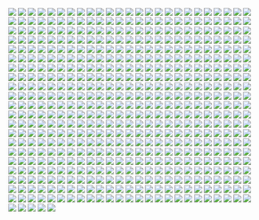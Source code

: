 
![](https://icanig.org/pro-study-packs/projects/AAA/AAA_Page_001.jpg)
![](https://icanig.org/pro-study-packs/projects/AAA/AAA_Page_002.jpg)
![](https://icanig.org/pro-study-packs/projects/AAA/AAA_Page_003.jpg)
![](https://icanig.org/pro-study-packs/projects/AAA/AAA_Page_004.jpg)
![](https://icanig.org/pro-study-packs/projects/AAA/AAA_Page_005.jpg)
![](https://icanig.org/pro-study-packs/projects/AAA/AAA_Page_006.jpg)
![](https://icanig.org/pro-study-packs/projects/AAA/AAA_Page_007.jpg)
![](https://icanig.org/pro-study-packs/projects/AAA/AAA_Page_008.jpg)
![](https://icanig.org/pro-study-packs/projects/AAA/AAA_Page_009.jpg)
![](https://icanig.org/pro-study-packs/projects/AAA/AAA_Page_010.jpg)
![](https://icanig.org/pro-study-packs/projects/AAA/AAA_Page_011.jpg)
![](https://icanig.org/pro-study-packs/projects/AAA/AAA_Page_012.jpg)
![](https://icanig.org/pro-study-packs/projects/AAA/AAA_Page_013.jpg)
![](https://icanig.org/pro-study-packs/projects/AAA/AAA_Page_014.jpg)
![](https://icanig.org/pro-study-packs/projects/AAA/AAA_Page_015.jpg)
![](https://icanig.org/pro-study-packs/projects/AAA/AAA_Page_016.jpg)
![](https://icanig.org/pro-study-packs/projects/AAA/AAA_Page_017.jpg)
![](https://icanig.org/pro-study-packs/projects/AAA/AAA_Page_018.jpg)
![](https://icanig.org/pro-study-packs/projects/AAA/AAA_Page_019.jpg)
![](https://icanig.org/pro-study-packs/projects/AAA/AAA_Page_020.jpg)
![](https://icanig.org/pro-study-packs/projects/AAA/AAA_Page_021.jpg)
![](https://icanig.org/pro-study-packs/projects/AAA/AAA_Page_022.jpg)
![](https://icanig.org/pro-study-packs/projects/AAA/AAA_Page_023.jpg)
![](https://icanig.org/pro-study-packs/projects/AAA/AAA_Page_024.jpg)
![](https://icanig.org/pro-study-packs/projects/AAA/AAA_Page_025.jpg)
![](https://icanig.org/pro-study-packs/projects/AAA/AAA_Page_026.jpg)
![](https://icanig.org/pro-study-packs/projects/AAA/AAA_Page_027.jpg)
![](https://icanig.org/pro-study-packs/projects/AAA/AAA_Page_028.jpg)
![](https://icanig.org/pro-study-packs/projects/AAA/AAA_Page_029.jpg)
![](https://icanig.org/pro-study-packs/projects/AAA/AAA_Page_030.jpg)
![](https://icanig.org/pro-study-packs/projects/AAA/AAA_Page_031.jpg)
![](https://icanig.org/pro-study-packs/projects/AAA/AAA_Page_032.jpg)
![](https://icanig.org/pro-study-packs/projects/AAA/AAA_Page_033.jpg)
![](https://icanig.org/pro-study-packs/projects/AAA/AAA_Page_034.jpg)
![](https://icanig.org/pro-study-packs/projects/AAA/AAA_Page_035.jpg)
![](https://icanig.org/pro-study-packs/projects/AAA/AAA_Page_036.jpg)
![](https://icanig.org/pro-study-packs/projects/AAA/AAA_Page_037.jpg)
![](https://icanig.org/pro-study-packs/projects/AAA/AAA_Page_038.jpg)
![](https://icanig.org/pro-study-packs/projects/AAA/AAA_Page_039.jpg)
![](https://icanig.org/pro-study-packs/projects/AAA/AAA_Page_040.jpg)
![](https://icanig.org/pro-study-packs/projects/AAA/AAA_Page_041.jpg)
![](https://icanig.org/pro-study-packs/projects/AAA/AAA_Page_042.jpg)
![](https://icanig.org/pro-study-packs/projects/AAA/AAA_Page_043.jpg)
![](https://icanig.org/pro-study-packs/projects/AAA/AAA_Page_044.jpg)
![](https://icanig.org/pro-study-packs/projects/AAA/AAA_Page_045.jpg)
![](https://icanig.org/pro-study-packs/projects/AAA/AAA_Page_046.jpg)
![](https://icanig.org/pro-study-packs/projects/AAA/AAA_Page_047.jpg)
![](https://icanig.org/pro-study-packs/projects/AAA/AAA_Page_048.jpg)
![](https://icanig.org/pro-study-packs/projects/AAA/AAA_Page_049.jpg)
![](https://icanig.org/pro-study-packs/projects/AAA/AAA_Page_050.jpg)
![](https://icanig.org/pro-study-packs/projects/AAA/AAA_Page_051.jpg)
![](https://icanig.org/pro-study-packs/projects/AAA/AAA_Page_052.jpg)
![](https://icanig.org/pro-study-packs/projects/AAA/AAA_Page_053.jpg)
![](https://icanig.org/pro-study-packs/projects/AAA/AAA_Page_054.jpg)
![](https://icanig.org/pro-study-packs/projects/AAA/AAA_Page_055.jpg)
![](https://icanig.org/pro-study-packs/projects/AAA/AAA_Page_056.jpg)
![](https://icanig.org/pro-study-packs/projects/AAA/AAA_Page_057.jpg)
![](https://icanig.org/pro-study-packs/projects/AAA/AAA_Page_058.jpg)
![](https://icanig.org/pro-study-packs/projects/AAA/AAA_Page_059.jpg)
![](https://icanig.org/pro-study-packs/projects/AAA/AAA_Page_060.jpg)
![](https://icanig.org/pro-study-packs/projects/AAA/AAA_Page_061.jpg)
![](https://icanig.org/pro-study-packs/projects/AAA/AAA_Page_062.jpg)
![](https://icanig.org/pro-study-packs/projects/AAA/AAA_Page_063.jpg)
![](https://icanig.org/pro-study-packs/projects/AAA/AAA_Page_064.jpg)
![](https://icanig.org/pro-study-packs/projects/AAA/AAA_Page_065.jpg)
![](https://icanig.org/pro-study-packs/projects/AAA/AAA_Page_066.jpg)
![](https://icanig.org/pro-study-packs/projects/AAA/AAA_Page_067.jpg)
![](https://icanig.org/pro-study-packs/projects/AAA/AAA_Page_068.jpg)
![](https://icanig.org/pro-study-packs/projects/AAA/AAA_Page_069.jpg)
![](https://icanig.org/pro-study-packs/projects/AAA/AAA_Page_070.jpg)
![](https://icanig.org/pro-study-packs/projects/AAA/AAA_Page_071.jpg)
![](https://icanig.org/pro-study-packs/projects/AAA/AAA_Page_072.jpg)
![](https://icanig.org/pro-study-packs/projects/AAA/AAA_Page_073.jpg)
![](https://icanig.org/pro-study-packs/projects/AAA/AAA_Page_074.jpg)
![](https://icanig.org/pro-study-packs/projects/AAA/AAA_Page_075.jpg)
![](https://icanig.org/pro-study-packs/projects/AAA/AAA_Page_076.jpg)
![](https://icanig.org/pro-study-packs/projects/AAA/AAA_Page_077.jpg)
![](https://icanig.org/pro-study-packs/projects/AAA/AAA_Page_078.jpg)
![](https://icanig.org/pro-study-packs/projects/AAA/AAA_Page_079.jpg)
![](https://icanig.org/pro-study-packs/projects/AAA/AAA_Page_080.jpg)
![](https://icanig.org/pro-study-packs/projects/AAA/AAA_Page_081.jpg)
![](https://icanig.org/pro-study-packs/projects/AAA/AAA_Page_082.jpg)
![](https://icanig.org/pro-study-packs/projects/AAA/AAA_Page_083.jpg)
![](https://icanig.org/pro-study-packs/projects/AAA/AAA_Page_084.jpg)
![](https://icanig.org/pro-study-packs/projects/AAA/AAA_Page_085.jpg)
![](https://icanig.org/pro-study-packs/projects/AAA/AAA_Page_086.jpg)
![](https://icanig.org/pro-study-packs/projects/AAA/AAA_Page_087.jpg)
![](https://icanig.org/pro-study-packs/projects/AAA/AAA_Page_088.jpg)
![](https://icanig.org/pro-study-packs/projects/AAA/AAA_Page_089.jpg)
![](https://icanig.org/pro-study-packs/projects/AAA/AAA_Page_090.jpg)
![](https://icanig.org/pro-study-packs/projects/AAA/AAA_Page_091.jpg)
![](https://icanig.org/pro-study-packs/projects/AAA/AAA_Page_092.jpg)
![](https://icanig.org/pro-study-packs/projects/AAA/AAA_Page_093.jpg)
![](https://icanig.org/pro-study-packs/projects/AAA/AAA_Page_094.jpg)
![](https://icanig.org/pro-study-packs/projects/AAA/AAA_Page_095.jpg)
![](https://icanig.org/pro-study-packs/projects/AAA/AAA_Page_096.jpg)
![](https://icanig.org/pro-study-packs/projects/AAA/AAA_Page_097.jpg)
![](https://icanig.org/pro-study-packs/projects/AAA/AAA_Page_098.jpg)
![](https://icanig.org/pro-study-packs/projects/AAA/AAA_Page_099.jpg)
![](https://icanig.org/pro-study-packs/projects/AAA/AAA_Page_100.jpg)
![](https://icanig.org/pro-study-packs/projects/AAA/AAA_Page_101.jpg)
![](https://icanig.org/pro-study-packs/projects/AAA/AAA_Page_102.jpg)
![](https://icanig.org/pro-study-packs/projects/AAA/AAA_Page_103.jpg)
![](https://icanig.org/pro-study-packs/projects/AAA/AAA_Page_104.jpg)
![](https://icanig.org/pro-study-packs/projects/AAA/AAA_Page_105.jpg)
![](https://icanig.org/pro-study-packs/projects/AAA/AAA_Page_106.jpg)
![](https://icanig.org/pro-study-packs/projects/AAA/AAA_Page_107.jpg)
![](https://icanig.org/pro-study-packs/projects/AAA/AAA_Page_108.jpg)
![](https://icanig.org/pro-study-packs/projects/AAA/AAA_Page_109.jpg)
![](https://icanig.org/pro-study-packs/projects/AAA/AAA_Page_110.jpg)
![](https://icanig.org/pro-study-packs/projects/AAA/AAA_Page_111.jpg)
![](https://icanig.org/pro-study-packs/projects/AAA/AAA_Page_112.jpg)
![](https://icanig.org/pro-study-packs/projects/AAA/AAA_Page_113.jpg)
![](https://icanig.org/pro-study-packs/projects/AAA/AAA_Page_114.jpg)
![](https://icanig.org/pro-study-packs/projects/AAA/AAA_Page_115.jpg)
![](https://icanig.org/pro-study-packs/projects/AAA/AAA_Page_116.jpg)
![](https://icanig.org/pro-study-packs/projects/AAA/AAA_Page_117.jpg)
![](https://icanig.org/pro-study-packs/projects/AAA/AAA_Page_118.jpg)
![](https://icanig.org/pro-study-packs/projects/AAA/AAA_Page_119.jpg)
![](https://icanig.org/pro-study-packs/projects/AAA/AAA_Page_120.jpg)
![](https://icanig.org/pro-study-packs/projects/AAA/AAA_Page_121.jpg)
![](https://icanig.org/pro-study-packs/projects/AAA/AAA_Page_122.jpg)
![](https://icanig.org/pro-study-packs/projects/AAA/AAA_Page_123.jpg)
![](https://icanig.org/pro-study-packs/projects/AAA/AAA_Page_124.jpg)
![](https://icanig.org/pro-study-packs/projects/AAA/AAA_Page_125.jpg)
![](https://icanig.org/pro-study-packs/projects/AAA/AAA_Page_126.jpg)
![](https://icanig.org/pro-study-packs/projects/AAA/AAA_Page_127.jpg)
![](https://icanig.org/pro-study-packs/projects/AAA/AAA_Page_128.jpg)
![](https://icanig.org/pro-study-packs/projects/AAA/AAA_Page_129.jpg)
![](https://icanig.org/pro-study-packs/projects/AAA/AAA_Page_130.jpg)
![](https://icanig.org/pro-study-packs/projects/AAA/AAA_Page_131.jpg)
![](https://icanig.org/pro-study-packs/projects/AAA/AAA_Page_132.jpg)
![](https://icanig.org/pro-study-packs/projects/AAA/AAA_Page_133.jpg)
![](https://icanig.org/pro-study-packs/projects/AAA/AAA_Page_134.jpg)
![](https://icanig.org/pro-study-packs/projects/AAA/AAA_Page_135.jpg)
![](https://icanig.org/pro-study-packs/projects/AAA/AAA_Page_136.jpg)
![](https://icanig.org/pro-study-packs/projects/AAA/AAA_Page_137.jpg)
![](https://icanig.org/pro-study-packs/projects/AAA/AAA_Page_138.jpg)
![](https://icanig.org/pro-study-packs/projects/AAA/AAA_Page_139.jpg)
![](https://icanig.org/pro-study-packs/projects/AAA/AAA_Page_140.jpg)
![](https://icanig.org/pro-study-packs/projects/AAA/AAA_Page_141.jpg)
![](https://icanig.org/pro-study-packs/projects/AAA/AAA_Page_142.jpg)
![](https://icanig.org/pro-study-packs/projects/AAA/AAA_Page_143.jpg)
![](https://icanig.org/pro-study-packs/projects/AAA/AAA_Page_144.jpg)
![](https://icanig.org/pro-study-packs/projects/AAA/AAA_Page_145.jpg)
![](https://icanig.org/pro-study-packs/projects/AAA/AAA_Page_146.jpg)
![](https://icanig.org/pro-study-packs/projects/AAA/AAA_Page_147.jpg)
![](https://icanig.org/pro-study-packs/projects/AAA/AAA_Page_148.jpg)
![](https://icanig.org/pro-study-packs/projects/AAA/AAA_Page_149.jpg)
![](https://icanig.org/pro-study-packs/projects/AAA/AAA_Page_150.jpg)
![](https://icanig.org/pro-study-packs/projects/AAA/AAA_Page_151.jpg)
![](https://icanig.org/pro-study-packs/projects/AAA/AAA_Page_152.jpg)
![](https://icanig.org/pro-study-packs/projects/AAA/AAA_Page_153.jpg)
![](https://icanig.org/pro-study-packs/projects/AAA/AAA_Page_154.jpg)
![](https://icanig.org/pro-study-packs/projects/AAA/AAA_Page_155.jpg)
![](https://icanig.org/pro-study-packs/projects/AAA/AAA_Page_156.jpg)
![](https://icanig.org/pro-study-packs/projects/AAA/AAA_Page_157.jpg)
![](https://icanig.org/pro-study-packs/projects/AAA/AAA_Page_158.jpg)
![](https://icanig.org/pro-study-packs/projects/AAA/AAA_Page_159.jpg)
![](https://icanig.org/pro-study-packs/projects/AAA/AAA_Page_160.jpg)
![](https://icanig.org/pro-study-packs/projects/AAA/AAA_Page_161.jpg)
![](https://icanig.org/pro-study-packs/projects/AAA/AAA_Page_162.jpg)
![](https://icanig.org/pro-study-packs/projects/AAA/AAA_Page_163.jpg)
![](https://icanig.org/pro-study-packs/projects/AAA/AAA_Page_164.jpg)
![](https://icanig.org/pro-study-packs/projects/AAA/AAA_Page_165.jpg)
![](https://icanig.org/pro-study-packs/projects/AAA/AAA_Page_166.jpg)
![](https://icanig.org/pro-study-packs/projects/AAA/AAA_Page_167.jpg)
![](https://icanig.org/pro-study-packs/projects/AAA/AAA_Page_168.jpg)
![](https://icanig.org/pro-study-packs/projects/AAA/AAA_Page_169.jpg)
![](https://icanig.org/pro-study-packs/projects/AAA/AAA_Page_170.jpg)
![](https://icanig.org/pro-study-packs/projects/AAA/AAA_Page_171.jpg)
![](https://icanig.org/pro-study-packs/projects/AAA/AAA_Page_172.jpg)
![](https://icanig.org/pro-study-packs/projects/AAA/AAA_Page_173.jpg)
![](https://icanig.org/pro-study-packs/projects/AAA/AAA_Page_174.jpg)
![](https://icanig.org/pro-study-packs/projects/AAA/AAA_Page_175.jpg)
![](https://icanig.org/pro-study-packs/projects/AAA/AAA_Page_176.jpg)
![](https://icanig.org/pro-study-packs/projects/AAA/AAA_Page_177.jpg)
![](https://icanig.org/pro-study-packs/projects/AAA/AAA_Page_178.jpg)
![](https://icanig.org/pro-study-packs/projects/AAA/AAA_Page_179.jpg)
![](https://icanig.org/pro-study-packs/projects/AAA/AAA_Page_180.jpg)
![](https://icanig.org/pro-study-packs/projects/AAA/AAA_Page_181.jpg)
![](https://icanig.org/pro-study-packs/projects/AAA/AAA_Page_182.jpg)
![](https://icanig.org/pro-study-packs/projects/AAA/AAA_Page_183.jpg)
![](https://icanig.org/pro-study-packs/projects/AAA/AAA_Page_184.jpg)
![](https://icanig.org/pro-study-packs/projects/AAA/AAA_Page_185.jpg)
![](https://icanig.org/pro-study-packs/projects/AAA/AAA_Page_186.jpg)
![](https://icanig.org/pro-study-packs/projects/AAA/AAA_Page_187.jpg)
![](https://icanig.org/pro-study-packs/projects/AAA/AAA_Page_188.jpg)
![](https://icanig.org/pro-study-packs/projects/AAA/AAA_Page_189.jpg)
![](https://icanig.org/pro-study-packs/projects/AAA/AAA_Page_190.jpg)
![](https://icanig.org/pro-study-packs/projects/AAA/AAA_Page_191.jpg)
![](https://icanig.org/pro-study-packs/projects/AAA/AAA_Page_192.jpg)
![](https://icanig.org/pro-study-packs/projects/AAA/AAA_Page_193.jpg)
![](https://icanig.org/pro-study-packs/projects/AAA/AAA_Page_194.jpg)
![](https://icanig.org/pro-study-packs/projects/AAA/AAA_Page_195.jpg)
![](https://icanig.org/pro-study-packs/projects/AAA/AAA_Page_196.jpg)
![](https://icanig.org/pro-study-packs/projects/AAA/AAA_Page_197.jpg)
![](https://icanig.org/pro-study-packs/projects/AAA/AAA_Page_198.jpg)
![](https://icanig.org/pro-study-packs/projects/AAA/AAA_Page_199.jpg)
![](https://icanig.org/pro-study-packs/projects/AAA/AAA_Page_200.jpg)
![](https://icanig.org/pro-study-packs/projects/AAA/AAA_Page_201.jpg)
![](https://icanig.org/pro-study-packs/projects/AAA/AAA_Page_202.jpg)
![](https://icanig.org/pro-study-packs/projects/AAA/AAA_Page_203.jpg)
![](https://icanig.org/pro-study-packs/projects/AAA/AAA_Page_204.jpg)
![](https://icanig.org/pro-study-packs/projects/AAA/AAA_Page_205.jpg)
![](https://icanig.org/pro-study-packs/projects/AAA/AAA_Page_206.jpg)
![](https://icanig.org/pro-study-packs/projects/AAA/AAA_Page_207.jpg)
![](https://icanig.org/pro-study-packs/projects/AAA/AAA_Page_208.jpg)
![](https://icanig.org/pro-study-packs/projects/AAA/AAA_Page_209.jpg)
![](https://icanig.org/pro-study-packs/projects/AAA/AAA_Page_210.jpg)
![](https://icanig.org/pro-study-packs/projects/AAA/AAA_Page_211.jpg)
![](https://icanig.org/pro-study-packs/projects/AAA/AAA_Page_212.jpg)
![](https://icanig.org/pro-study-packs/projects/AAA/AAA_Page_213.jpg)
![](https://icanig.org/pro-study-packs/projects/AAA/AAA_Page_214.jpg)
![](https://icanig.org/pro-study-packs/projects/AAA/AAA_Page_215.jpg)
![](https://icanig.org/pro-study-packs/projects/AAA/AAA_Page_216.jpg)
![](https://icanig.org/pro-study-packs/projects/AAA/AAA_Page_217.jpg)
![](https://icanig.org/pro-study-packs/projects/AAA/AAA_Page_218.jpg)
![](https://icanig.org/pro-study-packs/projects/AAA/AAA_Page_219.jpg)
![](https://icanig.org/pro-study-packs/projects/AAA/AAA_Page_220.jpg)
![](https://icanig.org/pro-study-packs/projects/AAA/AAA_Page_221.jpg)
![](https://icanig.org/pro-study-packs/projects/AAA/AAA_Page_222.jpg)
![](https://icanig.org/pro-study-packs/projects/AAA/AAA_Page_223.jpg)
![](https://icanig.org/pro-study-packs/projects/AAA/AAA_Page_224.jpg)
![](https://icanig.org/pro-study-packs/projects/AAA/AAA_Page_225.jpg)
![](https://icanig.org/pro-study-packs/projects/AAA/AAA_Page_226.jpg)
![](https://icanig.org/pro-study-packs/projects/AAA/AAA_Page_227.jpg)
![](https://icanig.org/pro-study-packs/projects/AAA/AAA_Page_228.jpg)
![](https://icanig.org/pro-study-packs/projects/AAA/AAA_Page_229.jpg)
![](https://icanig.org/pro-study-packs/projects/AAA/AAA_Page_230.jpg)
![](https://icanig.org/pro-study-packs/projects/AAA/AAA_Page_231.jpg)
![](https://icanig.org/pro-study-packs/projects/AAA/AAA_Page_232.jpg)
![](https://icanig.org/pro-study-packs/projects/AAA/AAA_Page_233.jpg)
![](https://icanig.org/pro-study-packs/projects/AAA/AAA_Page_234.jpg)
![](https://icanig.org/pro-study-packs/projects/AAA/AAA_Page_235.jpg)
![](https://icanig.org/pro-study-packs/projects/AAA/AAA_Page_236.jpg)
![](https://icanig.org/pro-study-packs/projects/AAA/AAA_Page_237.jpg)
![](https://icanig.org/pro-study-packs/projects/AAA/AAA_Page_238.jpg)
![](https://icanig.org/pro-study-packs/projects/AAA/AAA_Page_239.jpg)
![](https://icanig.org/pro-study-packs/projects/AAA/AAA_Page_240.jpg)
![](https://icanig.org/pro-study-packs/projects/AAA/AAA_Page_241.jpg)
![](https://icanig.org/pro-study-packs/projects/AAA/AAA_Page_242.jpg)
![](https://icanig.org/pro-study-packs/projects/AAA/AAA_Page_243.jpg)
![](https://icanig.org/pro-study-packs/projects/AAA/AAA_Page_244.jpg)
![](https://icanig.org/pro-study-packs/projects/AAA/AAA_Page_245.jpg)
![](https://icanig.org/pro-study-packs/projects/AAA/AAA_Page_246.jpg)
![](https://icanig.org/pro-study-packs/projects/AAA/AAA_Page_247.jpg)
![](https://icanig.org/pro-study-packs/projects/AAA/AAA_Page_248.jpg)
![](https://icanig.org/pro-study-packs/projects/AAA/AAA_Page_249.jpg)
![](https://icanig.org/pro-study-packs/projects/AAA/AAA_Page_250.jpg)
![](https://icanig.org/pro-study-packs/projects/AAA/AAA_Page_251.jpg)
![](https://icanig.org/pro-study-packs/projects/AAA/AAA_Page_252.jpg)
![](https://icanig.org/pro-study-packs/projects/AAA/AAA_Page_253.jpg)
![](https://icanig.org/pro-study-packs/projects/AAA/AAA_Page_254.jpg)
![](https://icanig.org/pro-study-packs/projects/AAA/AAA_Page_255.jpg)
![](https://icanig.org/pro-study-packs/projects/AAA/AAA_Page_256.jpg)
![](https://icanig.org/pro-study-packs/projects/AAA/AAA_Page_257.jpg)
![](https://icanig.org/pro-study-packs/projects/AAA/AAA_Page_258.jpg)
![](https://icanig.org/pro-study-packs/projects/AAA/AAA_Page_259.jpg)
![](https://icanig.org/pro-study-packs/projects/AAA/AAA_Page_260.jpg)
![](https://icanig.org/pro-study-packs/projects/AAA/AAA_Page_261.jpg)
![](https://icanig.org/pro-study-packs/projects/AAA/AAA_Page_262.jpg)
![](https://icanig.org/pro-study-packs/projects/AAA/AAA_Page_263.jpg)
![](https://icanig.org/pro-study-packs/projects/AAA/AAA_Page_264.jpg)
![](https://icanig.org/pro-study-packs/projects/AAA/AAA_Page_265.jpg)
![](https://icanig.org/pro-study-packs/projects/AAA/AAA_Page_266.jpg)
![](https://icanig.org/pro-study-packs/projects/AAA/AAA_Page_267.jpg)
![](https://icanig.org/pro-study-packs/projects/AAA/AAA_Page_268.jpg)
![](https://icanig.org/pro-study-packs/projects/AAA/AAA_Page_269.jpg)
![](https://icanig.org/pro-study-packs/projects/AAA/AAA_Page_270.jpg)
![](https://icanig.org/pro-study-packs/projects/AAA/AAA_Page_271.jpg)
![](https://icanig.org/pro-study-packs/projects/AAA/AAA_Page_272.jpg)
![](https://icanig.org/pro-study-packs/projects/AAA/AAA_Page_273.jpg)
![](https://icanig.org/pro-study-packs/projects/AAA/AAA_Page_274.jpg)
![](https://icanig.org/pro-study-packs/projects/AAA/AAA_Page_275.jpg)
![](https://icanig.org/pro-study-packs/projects/AAA/AAA_Page_276.jpg)
![](https://icanig.org/pro-study-packs/projects/AAA/AAA_Page_277.jpg)
![](https://icanig.org/pro-study-packs/projects/AAA/AAA_Page_278.jpg)
![](https://icanig.org/pro-study-packs/projects/AAA/AAA_Page_279.jpg)
![](https://icanig.org/pro-study-packs/projects/AAA/AAA_Page_280.jpg)
![](https://icanig.org/pro-study-packs/projects/AAA/AAA_Page_281.jpg)
![](https://icanig.org/pro-study-packs/projects/AAA/AAA_Page_282.jpg)
![](https://icanig.org/pro-study-packs/projects/AAA/AAA_Page_283.jpg)
![](https://icanig.org/pro-study-packs/projects/AAA/AAA_Page_284.jpg)
![](https://icanig.org/pro-study-packs/projects/AAA/AAA_Page_285.jpg)
![](https://icanig.org/pro-study-packs/projects/AAA/AAA_Page_286.jpg)
![](https://icanig.org/pro-study-packs/projects/AAA/AAA_Page_287.jpg)
![](https://icanig.org/pro-study-packs/projects/AAA/AAA_Page_288.jpg)
![](https://icanig.org/pro-study-packs/projects/AAA/AAA_Page_289.jpg)
![](https://icanig.org/pro-study-packs/projects/AAA/AAA_Page_290.jpg)
![](https://icanig.org/pro-study-packs/projects/AAA/AAA_Page_291.jpg)
![](https://icanig.org/pro-study-packs/projects/AAA/AAA_Page_292.jpg)
![](https://icanig.org/pro-study-packs/projects/AAA/AAA_Page_293.jpg)
![](https://icanig.org/pro-study-packs/projects/AAA/AAA_Page_294.jpg)
![](https://icanig.org/pro-study-packs/projects/AAA/AAA_Page_295.jpg)
![](https://icanig.org/pro-study-packs/projects/AAA/AAA_Page_296.jpg)
![](https://icanig.org/pro-study-packs/projects/AAA/AAA_Page_297.jpg)
![](https://icanig.org/pro-study-packs/projects/AAA/AAA_Page_298.jpg)
![](https://icanig.org/pro-study-packs/projects/AAA/AAA_Page_299.jpg)
![](https://icanig.org/pro-study-packs/projects/AAA/AAA_Page_300.jpg)
![](https://icanig.org/pro-study-packs/projects/AAA/AAA_Page_301.jpg)
![](https://icanig.org/pro-study-packs/projects/AAA/AAA_Page_302.jpg)
![](https://icanig.org/pro-study-packs/projects/AAA/AAA_Page_303.jpg)
![](https://icanig.org/pro-study-packs/projects/AAA/AAA_Page_304.jpg)
![](https://icanig.org/pro-study-packs/projects/AAA/AAA_Page_305.jpg)
![](https://icanig.org/pro-study-packs/projects/AAA/AAA_Page_306.jpg)
![](https://icanig.org/pro-study-packs/projects/AAA/AAA_Page_307.jpg)
![](https://icanig.org/pro-study-packs/projects/AAA/AAA_Page_308.jpg)
![](https://icanig.org/pro-study-packs/projects/AAA/AAA_Page_309.jpg)
![](https://icanig.org/pro-study-packs/projects/AAA/AAA_Page_310.jpg)
![](https://icanig.org/pro-study-packs/projects/AAA/AAA_Page_311.jpg)
![](https://icanig.org/pro-study-packs/projects/AAA/AAA_Page_312.jpg)
![](https://icanig.org/pro-study-packs/projects/AAA/AAA_Page_313.jpg)
![](https://icanig.org/pro-study-packs/projects/AAA/AAA_Page_314.jpg)
![](https://icanig.org/pro-study-packs/projects/AAA/AAA_Page_315.jpg)
![](https://icanig.org/pro-study-packs/projects/AAA/AAA_Page_316.jpg)
![](https://icanig.org/pro-study-packs/projects/AAA/AAA_Page_317.jpg)
![](https://icanig.org/pro-study-packs/projects/AAA/AAA_Page_318.jpg)
![](https://icanig.org/pro-study-packs/projects/AAA/AAA_Page_319.jpg)
![](https://icanig.org/pro-study-packs/projects/AAA/AAA_Page_320.jpg)
![](https://icanig.org/pro-study-packs/projects/AAA/AAA_Page_321.jpg)
![](https://icanig.org/pro-study-packs/projects/AAA/AAA_Page_322.jpg)
![](https://icanig.org/pro-study-packs/projects/AAA/AAA_Page_323.jpg)
![](https://icanig.org/pro-study-packs/projects/AAA/AAA_Page_324.jpg)
![](https://icanig.org/pro-study-packs/projects/AAA/AAA_Page_325.jpg)
![](https://icanig.org/pro-study-packs/projects/AAA/AAA_Page_326.jpg)
![](https://icanig.org/pro-study-packs/projects/AAA/AAA_Page_327.jpg)
![](https://icanig.org/pro-study-packs/projects/AAA/AAA_Page_328.jpg)
![](https://icanig.org/pro-study-packs/projects/AAA/AAA_Page_329.jpg)
![](https://icanig.org/pro-study-packs/projects/AAA/AAA_Page_330.jpg)
![](https://icanig.org/pro-study-packs/projects/AAA/AAA_Page_331.jpg)
![](https://icanig.org/pro-study-packs/projects/AAA/AAA_Page_332.jpg)
![](https://icanig.org/pro-study-packs/projects/AAA/AAA_Page_333.jpg)
![](https://icanig.org/pro-study-packs/projects/AAA/AAA_Page_334.jpg)
![](https://icanig.org/pro-study-packs/projects/AAA/AAA_Page_335.jpg)
![](https://icanig.org/pro-study-packs/projects/AAA/AAA_Page_336.jpg)
![](https://icanig.org/pro-study-packs/projects/AAA/AAA_Page_337.jpg)
![](https://icanig.org/pro-study-packs/projects/AAA/AAA_Page_338.jpg)
![](https://icanig.org/pro-study-packs/projects/AAA/AAA_Page_339.jpg)
![](https://icanig.org/pro-study-packs/projects/AAA/AAA_Page_340.jpg)
![](https://icanig.org/pro-study-packs/projects/AAA/AAA_Page_341.jpg)
![](https://icanig.org/pro-study-packs/projects/AAA/AAA_Page_342.jpg)
![](https://icanig.org/pro-study-packs/projects/AAA/AAA_Page_343.jpg)
![](https://icanig.org/pro-study-packs/projects/AAA/AAA_Page_344.jpg)
![](https://icanig.org/pro-study-packs/projects/AAA/AAA_Page_345.jpg)
![](https://icanig.org/pro-study-packs/projects/AAA/AAA_Page_346.jpg)
![](https://icanig.org/pro-study-packs/projects/AAA/AAA_Page_347.jpg)
![](https://icanig.org/pro-study-packs/projects/AAA/AAA_Page_348.jpg)
![](https://icanig.org/pro-study-packs/projects/AAA/AAA_Page_349.jpg)
![](https://icanig.org/pro-study-packs/projects/AAA/AAA_Page_350.jpg)
![](https://icanig.org/pro-study-packs/projects/AAA/AAA_Page_351.jpg)
![](https://icanig.org/pro-study-packs/projects/AAA/AAA_Page_352.jpg)
![](https://icanig.org/pro-study-packs/projects/AAA/AAA_Page_353.jpg)
![](https://icanig.org/pro-study-packs/projects/AAA/AAA_Page_354.jpg)
![](https://icanig.org/pro-study-packs/projects/AAA/AAA_Page_355.jpg)
![](https://icanig.org/pro-study-packs/projects/AAA/AAA_Page_356.jpg)
![](https://icanig.org/pro-study-packs/projects/AAA/AAA_Page_357.jpg)
![](https://icanig.org/pro-study-packs/projects/AAA/AAA_Page_358.jpg)
![](https://icanig.org/pro-study-packs/projects/AAA/AAA_Page_359.jpg)
![](https://icanig.org/pro-study-packs/projects/AAA/AAA_Page_360.jpg)
![](https://icanig.org/pro-study-packs/projects/AAA/AAA_Page_361.jpg)
![](https://icanig.org/pro-study-packs/projects/AAA/AAA_Page_362.jpg)
![](https://icanig.org/pro-study-packs/projects/AAA/AAA_Page_363.jpg)
![](https://icanig.org/pro-study-packs/projects/AAA/AAA_Page_364.jpg)
![](https://icanig.org/pro-study-packs/projects/AAA/AAA_Page_365.jpg)
![](https://icanig.org/pro-study-packs/projects/AAA/AAA_Page_366.jpg)
![](https://icanig.org/pro-study-packs/projects/AAA/AAA_Page_367.jpg)
![](https://icanig.org/pro-study-packs/projects/AAA/AAA_Page_368.jpg)
![](https://icanig.org/pro-study-packs/projects/AAA/AAA_Page_369.jpg)
![](https://icanig.org/pro-study-packs/projects/AAA/AAA_Page_370.jpg)
![](https://icanig.org/pro-study-packs/projects/AAA/AAA_Page_371.jpg)
![](https://icanig.org/pro-study-packs/projects/AAA/AAA_Page_372.jpg)
![](https://icanig.org/pro-study-packs/projects/AAA/AAA_Page_373.jpg)
![](https://icanig.org/pro-study-packs/projects/AAA/AAA_Page_374.jpg)
![](https://icanig.org/pro-study-packs/projects/AAA/AAA_Page_375.jpg)
![](https://icanig.org/pro-study-packs/projects/AAA/AAA_Page_376.jpg)
![](https://icanig.org/pro-study-packs/projects/AAA/AAA_Page_377.jpg)
![](https://icanig.org/pro-study-packs/projects/AAA/AAA_Page_378.jpg)
![](https://icanig.org/pro-study-packs/projects/AAA/AAA_Page_379.jpg)
![](https://icanig.org/pro-study-packs/projects/AAA/AAA_Page_380.jpg)
![](https://icanig.org/pro-study-packs/projects/AAA/AAA_Page_381.jpg)
![](https://icanig.org/pro-study-packs/projects/AAA/AAA_Page_382.jpg)
![](https://icanig.org/pro-study-packs/projects/AAA/AAA_Page_383.jpg)
![](https://icanig.org/pro-study-packs/projects/AAA/AAA_Page_384.jpg)
![](https://icanig.org/pro-study-packs/projects/AAA/AAA_Page_385.jpg)
![](https://icanig.org/pro-study-packs/projects/AAA/AAA_Page_386.jpg)
![](https://icanig.org/pro-study-packs/projects/AAA/AAA_Page_387.jpg)
![](https://icanig.org/pro-study-packs/projects/AAA/AAA_Page_388.jpg)
![](https://icanig.org/pro-study-packs/projects/AAA/AAA_Page_389.jpg)
![](https://icanig.org/pro-study-packs/projects/AAA/AAA_Page_390.jpg)
![](https://icanig.org/pro-study-packs/projects/AAA/AAA_Page_391.jpg)
![](https://icanig.org/pro-study-packs/projects/AAA/AAA_Page_392.jpg)
![](https://icanig.org/pro-study-packs/projects/AAA/AAA_Page_393.jpg)
![](https://icanig.org/pro-study-packs/projects/AAA/AAA_Page_394.jpg)
![](https://icanig.org/pro-study-packs/projects/AAA/AAA_Page_395.jpg)
![](https://icanig.org/pro-study-packs/projects/AAA/AAA_Page_396.jpg)
![](https://icanig.org/pro-study-packs/projects/AAA/AAA_Page_397.jpg)
![](https://icanig.org/pro-study-packs/projects/AAA/AAA_Page_398.jpg)
![](https://icanig.org/pro-study-packs/projects/AAA/AAA_Page_399.jpg)
![](https://icanig.org/pro-study-packs/projects/AAA/AAA_Page_400.jpg)
![](https://icanig.org/pro-study-packs/projects/AAA/AAA_Page_401.jpg)
![](https://icanig.org/pro-study-packs/projects/AAA/AAA_Page_402.jpg)
![](https://icanig.org/pro-study-packs/projects/AAA/AAA_Page_403.jpg)
![](https://icanig.org/pro-study-packs/projects/AAA/AAA_Page_404.jpg)
![](https://icanig.org/pro-study-packs/projects/AAA/AAA_Page_405.jpg)
![](https://icanig.org/pro-study-packs/projects/AAA/AAA_Page_406.jpg)
![](https://icanig.org/pro-study-packs/projects/AAA/AAA_Page_407.jpg)
![](https://icanig.org/pro-study-packs/projects/AAA/AAA_Page_408.jpg)
![](https://icanig.org/pro-study-packs/projects/AAA/AAA_Page_409.jpg)
![](https://icanig.org/pro-study-packs/projects/AAA/AAA_Page_410.jpg)
![](https://icanig.org/pro-study-packs/projects/AAA/AAA_Page_411.jpg)
![](https://icanig.org/pro-study-packs/projects/AAA/AAA_Page_412.jpg)
![](https://icanig.org/pro-study-packs/projects/AAA/AAA_Page_413.jpg)
![](https://icanig.org/pro-study-packs/projects/AAA/AAA_Page_414.jpg)
![](https://icanig.org/pro-study-packs/projects/AAA/AAA_Page_415.jpg)
![](https://icanig.org/pro-study-packs/projects/AAA/AAA_Page_416.jpg)
![](https://icanig.org/pro-study-packs/projects/AAA/AAA_Page_417.jpg)
![](https://icanig.org/pro-study-packs/projects/AAA/AAA_Page_418.jpg)
![](https://icanig.org/pro-study-packs/projects/AAA/AAA_Page_419.jpg)
![](https://icanig.org/pro-study-packs/projects/AAA/AAA_Page_420.jpg)
![](https://icanig.org/pro-study-packs/projects/AAA/AAA_Page_421.jpg)
![](https://icanig.org/pro-study-packs/projects/AAA/AAA_Page_422.jpg)
![](https://icanig.org/pro-study-packs/projects/AAA/AAA_Page_423.jpg)
![](https://icanig.org/pro-study-packs/projects/AAA/AAA_Page_424.jpg)
![](https://icanig.org/pro-study-packs/projects/AAA/AAA_Page_425.jpg)
![](https://icanig.org/pro-study-packs/projects/AAA/AAA_Page_426.jpg)
![](https://icanig.org/pro-study-packs/projects/AAA/AAA_Page_427.jpg)
![](https://icanig.org/pro-study-packs/projects/AAA/AAA_Page_428.jpg)
![](https://icanig.org/pro-study-packs/projects/AAA/AAA_Page_429.jpg)
![](https://icanig.org/pro-study-packs/projects/AAA/AAA_Page_430.jpg)
![](https://icanig.org/pro-study-packs/projects/AAA/AAA_Page_431.jpg)
![](https://icanig.org/pro-study-packs/projects/AAA/AAA_Page_432.jpg)
![](https://icanig.org/pro-study-packs/projects/AAA/AAA_Page_433.jpg)
![](https://icanig.org/pro-study-packs/projects/AAA/AAA_Page_434.jpg)
![](https://icanig.org/pro-study-packs/projects/AAA/AAA_Page_435.jpg)
![](https://icanig.org/pro-study-packs/projects/AAA/AAA_Page_436.jpg)
![](https://icanig.org/pro-study-packs/projects/AAA/AAA_Page_437.jpg)
![](https://icanig.org/pro-study-packs/projects/AAA/AAA_Page_438.jpg)
![](https://icanig.org/pro-study-packs/projects/AAA/AAA_Page_439.jpg)
![](https://icanig.org/pro-study-packs/projects/AAA/AAA_Page_440.jpg)
![](https://icanig.org/pro-study-packs/projects/AAA/AAA_Page_441.jpg)
![](https://icanig.org/pro-study-packs/projects/AAA/AAA_Page_442.jpg)
![](https://icanig.org/pro-study-packs/projects/AAA/AAA_Page_443.jpg)
![](https://icanig.org/pro-study-packs/projects/AAA/AAA_Page_444.jpg)
![](https://icanig.org/pro-study-packs/projects/AAA/AAA_Page_445.jpg)
![](https://icanig.org/pro-study-packs/projects/AAA/AAA_Page_446.jpg)
![](https://icanig.org/pro-study-packs/projects/AAA/AAA_Page_447.jpg)
![](https://icanig.org/pro-study-packs/projects/AAA/AAA_Page_448.jpg)
![](https://icanig.org/pro-study-packs/projects/AAA/AAA_Page_449.jpg)
![](https://icanig.org/pro-study-packs/projects/AAA/AAA_Page_450.jpg)
![](https://icanig.org/pro-study-packs/projects/AAA/AAA_Page_451.jpg)
![](https://icanig.org/pro-study-packs/projects/AAA/AAA_Page_452.jpg)
![](https://icanig.org/pro-study-packs/projects/AAA/AAA_Page_453.jpg)
![](https://icanig.org/pro-study-packs/projects/AAA/AAA_Page_454.jpg)
![](https://icanig.org/pro-study-packs/projects/AAA/AAA_Page_455.jpg)
![](https://icanig.org/pro-study-packs/projects/AAA/AAA_Page_456.jpg)
![](https://icanig.org/pro-study-packs/projects/AAA/AAA_Page_457.jpg)
![](https://icanig.org/pro-study-packs/projects/AAA/AAA_Page_458.jpg)
![](https://icanig.org/pro-study-packs/projects/AAA/AAA_Page_459.jpg)
![](https://icanig.org/pro-study-packs/projects/AAA/AAA_Page_460.jpg)
![](https://icanig.org/pro-study-packs/projects/AAA/AAA_Page_461.jpg)
![](https://icanig.org/pro-study-packs/projects/AAA/AAA_Page_462.jpg)
![](https://icanig.org/pro-study-packs/projects/AAA/AAA_Page_463.jpg)
![](https://icanig.org/pro-study-packs/projects/AAA/AAA_Page_464.jpg)
![](https://icanig.org/pro-study-packs/projects/AAA/AAA_Page_465.jpg)
![](https://icanig.org/pro-study-packs/projects/AAA/AAA_Page_466.jpg)
![](https://icanig.org/pro-study-packs/projects/AAA/AAA_Page_467.jpg)
![](https://icanig.org/pro-study-packs/projects/AAA/AAA_Page_468.jpg)
![](https://icanig.org/pro-study-packs/projects/AAA/AAA_Page_469.jpg)
![](https://icanig.org/pro-study-packs/projects/AAA/AAA_Page_470.jpg)
![](https://icanig.org/pro-study-packs/projects/AAA/AAA_Page_471.jpg)
![](https://icanig.org/pro-study-packs/projects/AAA/AAA_Page_472.jpg)
![](https://icanig.org/pro-study-packs/projects/AAA/AAA_Page_473.jpg)
![](https://icanig.org/pro-study-packs/projects/AAA/AAA_Page_474.jpg)
![](https://icanig.org/pro-study-packs/projects/AAA/AAA_Page_475.jpg)
![](https://icanig.org/pro-study-packs/projects/AAA/AAA_Page_476.jpg)
![](https://icanig.org/pro-study-packs/projects/AAA/AAA_Page_477.jpg)
![](https://icanig.org/pro-study-packs/projects/AAA/AAA_Page_478.jpg)
![](https://icanig.org/pro-study-packs/projects/AAA/AAA_Page_479.jpg)
![](https://icanig.org/pro-study-packs/projects/AAA/AAA_Page_480.jpg)
![](https://icanig.org/pro-study-packs/projects/AAA/AAA_Page_481.jpg)
![](https://icanig.org/pro-study-packs/projects/AAA/AAA_Page_482.jpg)
![](https://icanig.org/pro-study-packs/projects/AAA/AAA_Page_483.jpg)
![](https://icanig.org/pro-study-packs/projects/AAA/AAA_Page_484.jpg)
![](https://icanig.org/pro-study-packs/projects/AAA/AAA_Page_485.jpg)
![](https://icanig.org/pro-study-packs/projects/AAA/AAA_Page_486.jpg)
![](https://icanig.org/pro-study-packs/projects/AAA/AAA_Page_487.jpg)
![](https://icanig.org/pro-study-packs/projects/AAA/AAA_Page_488.jpg)
![](https://icanig.org/pro-study-packs/projects/AAA/AAA_Page_489.jpg)
![](https://icanig.org/pro-study-packs/projects/AAA/AAA_Page_490.jpg)
![](https://icanig.org/pro-study-packs/projects/AAA/AAA_Page_491.jpg)
![](https://icanig.org/pro-study-packs/projects/AAA/AAA_Page_492.jpg)
![](https://icanig.org/pro-study-packs/projects/AAA/AAA_Page_493.jpg)
![](https://icanig.org/pro-study-packs/projects/AAA/AAA_Page_494.jpg)
![](https://icanig.org/pro-study-packs/projects/AAA/AAA_Page_495.jpg)
![](https://icanig.org/pro-study-packs/projects/AAA/AAA_Page_496.jpg)
![](https://icanig.org/pro-study-packs/projects/AAA/AAA_Page_497.jpg)
![](https://icanig.org/pro-study-packs/projects/AAA/AAA_Page_498.jpg)
![](https://icanig.org/pro-study-packs/projects/AAA/AAA_Page_499.jpg)
![](https://icanig.org/pro-study-packs/projects/AAA/AAA_Page_500.jpg)
![](https://icanig.org/pro-study-packs/projects/AAA/AAA_Page_501.jpg)
![](https://icanig.org/pro-study-packs/projects/AAA/AAA_Page_502.jpg)
![](https://icanig.org/pro-study-packs/projects/AAA/AAA_Page_503.jpg)
![](https://icanig.org/pro-study-packs/projects/AAA/AAA_Page_504.jpg)
![](https://icanig.org/pro-study-packs/projects/AAA/AAA_Page_505.jpg)
![](https://icanig.org/pro-study-packs/projects/AAA/AAA_Page_506.jpg)
![](https://icanig.org/pro-study-packs/projects/AAA/AAA_Page_507.jpg)
![](https://icanig.org/pro-study-packs/projects/AAA/AAA_Page_508.jpg)
![](https://icanig.org/pro-study-packs/projects/AAA/AAA_Page_509.jpg)
![](https://icanig.org/pro-study-packs/projects/AAA/AAA_Page_510.jpg)
![](https://icanig.org/pro-study-packs/projects/AAA/AAA_Page_511.jpg)
![](https://icanig.org/pro-study-packs/projects/AAA/AAA_Page_512.jpg)
![](https://icanig.org/pro-study-packs/projects/AAA/AAA_Page_513.jpg)
![](https://icanig.org/pro-study-packs/projects/AAA/AAA_Page_514.jpg)
![](https://icanig.org/pro-study-packs/projects/AAA/AAA_Page_515.jpg)
![](https://icanig.org/pro-study-packs/projects/AAA/AAA_Page_516.jpg)
![](https://icanig.org/pro-study-packs/projects/AAA/AAA_Page_517.jpg)
![](https://icanig.org/pro-study-packs/projects/AAA/AAA_Page_518.jpg)
![](https://icanig.org/pro-study-packs/projects/AAA/AAA_Page_519.jpg)
![](https://icanig.org/pro-study-packs/projects/AAA/AAA_Page_520.jpg)
![](https://icanig.org/pro-study-packs/projects/AAA/AAA_Page_521.jpg)
![](https://icanig.org/pro-study-packs/projects/AAA/AAA_Page_522.jpg)
![](https://icanig.org/pro-study-packs/projects/AAA/AAA_Page_523.jpg)
![](https://icanig.org/pro-study-packs/projects/AAA/AAA_Page_524.jpg)
![](https://icanig.org/pro-study-packs/projects/AAA/AAA_Page_525.jpg)
![](https://icanig.org/pro-study-packs/projects/AAA/AAA_Page_526.jpg)
![](https://icanig.org/pro-study-packs/projects/AAA/AAA_Page_527.jpg)
![](https://icanig.org/pro-study-packs/projects/AAA/AAA_Page_528.jpg)
![](https://icanig.org/pro-study-packs/projects/AAA/AAA_Page_529.jpg)
![](https://icanig.org/pro-study-packs/projects/AAA/AAA_Page_530.jpg)
